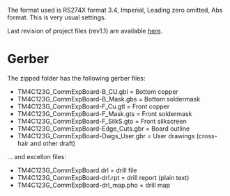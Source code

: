 The format used is RS274X format 3.4, Imperial, Leading zero omitted, Abs format. This is
very usual settings.

Last revision of project files (rev1.1) are available [here](https://dl.dropboxusercontent.com/u/43091897/HostedFile/tm4c123g-communication-expansion-board/ExpansionBoard_TI_TivaLP__sch_v1_1_pcb_v1_1.zip).

# Gerber #
The zipped folder has the following gerber files:
  * TM4C123G\_CommExpBoard-B\_CU.gbl = Bottom copper
  * TM4C123G\_CommExpBoard-B\_Mask.gbs = Bottom soldermask
  * TM4C123G\_CommExpBoard-F\_Cu.gtl = Front copper
  * TM4C123G\_CommExpBoard-F\_Mask.gts = Front soldermask
  * TM4C123G\_CommExpBoard-F\_SilkS.gto = Front silkscreen
  * TM4C123G\_CommExpBoard-Edge\_Cuts.gbr = Board outline
  * TM4C123G\_CommExpBoard-Dwgs\_User.gbr = User drawings (cross-hair and other draft)

... and excellon files:
  * TM4C123G\_CommExpBoard.drl = drill file
  * TM4C123G\_CommExpBoard-drl.rpt = drill report (plain text)
  * TM4C123G\_CommExpBoard-drl\_map.pho = drill map